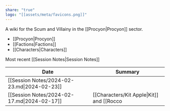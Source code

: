 ```yaml
---
share: "true"
logo: "[[assets/meta/favicons.png]]"
---
```


A wiki for the Scum and Villainy in the [[Procyon|Procyon]] sector.

- [[Procyon|Procyon]]
- [[Factions|Factions]]
- [[Characters|Characters]]


Most recent [[Session Notes|Session Notes]] 

| Date                                        | Summary                                                                                                                                                             |
| ------------------------------------------- | ------------------------------------------------------------------------------------------------------------------------------------------------------------------- |
| [[Session Notes/2024-02-23.md\|2024-02-23]] |                                                                                                                                                                     |
| [[Session Notes/2024-02-17.md\|2024-02-17]] | [[Characters/Kit Apple\|Kit]] and [[Rocco|Rocco]] have a nice moment, Rocco gives a ship upgrade. [[Vapor|Vapor]] becomes best friends with [[Vorex|Vorex]]. The crew comes together. |

